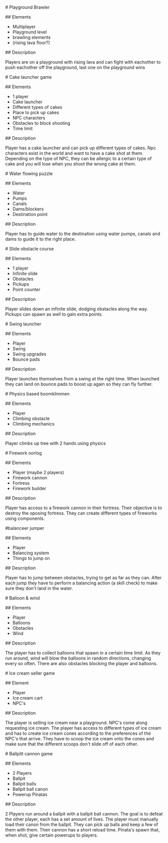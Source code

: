 \# Playground Brawler

\## Elements

* Multiplayer
* Playground level
* brawling elements
* (rising lava floor?)



\## Description

Players are on a playground with rising lava and can fight with eachother to push eachother off the playground, last one on the playground wins





\# Cake launcher game

\## Elements 

* 1 player
* Cake launcher
* Different types of cakes
* Place to pick up cakes
* NPC characters
* Obstacles to block shooting
* Time limit



\## Description

Player has a cake launcher and can pick up different types of cakes. Npc characters exist in the world and want to have a cake shot at them. Depending on the type of NPC, they can be allergic to a certain type of cake and you will lose when you shoot the wrong cake at them.



\# Water flowing puzzle

\## Elements

* Water
* Pumps
* Canals
* Dams/blockers
* Destination point



\## Description

Player has to guide water to the destination using water pumps, canals and dams to guide it to the right place.



\# Slide obstacle course

\## Elements

* 1 player
* Infinite slide
* Obstacles
* Pickups
* Point counter



\## Description

Player slides down an infinite slide, dodging obstacles along the way. Pickups can spawn as well to gain extra points.



\# Swing launcher

\## Elements

* Player
* Swing
* Swing upgrades
* Bounce pads



\## Description

Player launches themselves from a swing at the right time. When launched they can land on bounce pads to boost up again so they can fly further.



\# Physics based boomklimmen

\## Elements

* Player
* Climbing obstacle
* Climbing mechanics



\## Description

Player climbs up tree with 2 hands using physics



\# Firework oorlog

\## Elements

* Player (maybe 2 players)
* Firework cannon
* Fortress
* Firework builder



\## Description

Player has access to a firework cannon in their fortress. Their objective is to destroy the oposing fortress. They can create different types of fireworks using components.



\#balanceer jumper

\## Elements

* Player
* Balancing system
* Things to jump on



\## Description

Player has to jump between obstacles, trying to get as far as they can. After each jump they have to perform a balancing action (a skill check) to make sure they don't land in the water.



\# Balloon \& wind

\## Elements

* Player
* Balloons
* Obstacles
* Wind



\## Description

The player has to collect balloons that spawn in a certain time limit. As they run around, wind will blow the balloons in random directions, changing every so often. There are also obstacles blocking the player and balloons.



\# Ice cream seller game

\## Element

* Player
* Ice cream cart
* NPC's



\## Description

The player is selling ice cream near a playground. NPC's come along requesting ice cream. The player has access to different types of ice cream and has to create ice cream cones according to the preferences of the NPC's that arrive. They have to scoop the ice cream onto the cones and make sure that the different scoops don't slide off of each other.



\# Ballpitt cannon game

\## Elements

* 2 Players
* Ballpit
* Ballpit balls
* Ballpit ball canon
* Powerup Pinatas



\## Description

2 Players run around a ballpit with a ballpit ball cannon. The goal is to defeat the other player, each has a set amount of lives. The player must manually load their canon from the ballpit. They can pick up balls and keep a few of them with them. Their cannon has a short reload time. Pinata's spawn that, when shot, give certain powerups to players. 





